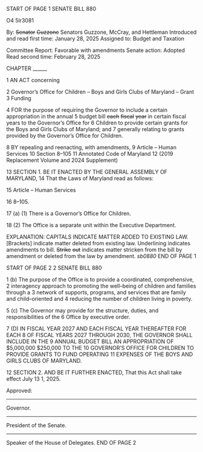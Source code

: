 START OF PAGE 1
SENATE BILL 880

O4 5lr3081

By: ~~Senator~~ ~~Guzzone~~ Senators Guzzone, McCray, and Hettleman
Introduced and read first time: January 28, 2025
Assigned to: Budget and Taxation

Committee Report: Favorable with amendments
Senate action: Adopted
Read second time: February 28, 2025

CHAPTER ______

1 AN ACT concerning

2 Governor’s Office for Children – Boys and Girls Clubs of Maryland – Grant
3 Funding

4 FOR the purpose of requiring the Governor to include a certain appropriation in the annual
5 budget bill ~~each~~ ~~fiscal~~ ~~year~~ in certain fiscal years to the Governor’s Office for
6 Children to provide certain grants for the Boys and Girls Clubs of Maryland; and
7 generally relating to grants provided by the Governor’s Office for Children.

8 BY repealing and reenacting, with amendments,
9 Article – Human Services
10 Section 8–105
11 Annotated Code of Maryland
12 (2019 Replacement Volume and 2024 Supplement)

13 SECTION 1. BE IT ENACTED BY THE GENERAL ASSEMBLY OF MARYLAND,
14 That the Laws of Maryland read as follows:

15 Article – Human Services

16 8–105.

17 (a) (1) There is a Governor’s Office for Children.

18 (2) The Office is a separate unit within the Executive Department.

EXPLANATION: CAPITALS INDICATE MATTER ADDED TO EXISTING LAW.
[Brackets] indicate matter deleted from existing law.
Underlining indicates amendments to bill.
~~Strike~~ ~~out~~ indicates matter stricken from the bill by amendment or deleted from the law by
amendment. *sb0880*
END OF PAGE 1

START OF PAGE 2
2 SENATE BILL 880

1 (b) The purpose of the Office is to provide a coordinated, comprehensive,
2 interagency approach to promoting the well–being of children and families through a
3 network of supports, programs, and services that are family and child–oriented and
4 reducing the number of children living in poverty.

5 (c) The Governor may provide for the structure, duties, and responsibilities of the
6 Office by executive order.

7 (D) IN FISCAL YEAR 2027 AND EACH FISCAL YEAR THEREAFTER FOR EACH
8 OF FISCAL YEARS 2027 THROUGH 2030, THE GOVERNOR SHALL INCLUDE IN THE
9 ANNUAL BUDGET BILL AN APPROPRIATION OF $5,000,000 $250,000 TO THE
10 GOVERNOR’S OFFICE FOR CHILDREN TO PROVIDE GRANTS TO FUND OPERATING
11 EXPENSES OF THE BOYS AND GIRLS CLUBS OF MARYLAND.

12 SECTION 2. AND BE IT FURTHER ENACTED, That this Act shall take effect July
13 1, 2025.

Approved:

________________________________________________________________________________
Governor.

________________________________________________________________________________
President of the Senate.

________________________________________________________________________________
Speaker of the House of Delegates.
END OF PAGE 2